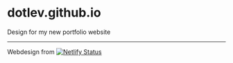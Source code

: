 # dotlev.github.io
Design for my new portfolio website

--- 


Webdesign from
[![Netlify Status](https://api.netlify.com/api/v1/badges/f4b94583-2390-4f86-860f-0be0c6d25f00/deploy-status)](https://app.netlify.com/sites/jemimaportfolio/deploys)
